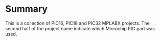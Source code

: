 # Summary

This is a collection of PIC16, PIC18 and PIC32 MPLABX projects. The second half of
the project name indicate which Microchip PIC part was used.
